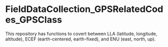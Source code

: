 # FieldDataCollection_GPSRelatedCodes_GPSClass
This repository has functions to covert between LLA (latitude, longitude, altitude), ECEF (earth-centered, earth-fixed), and ENU (east, north, up).
